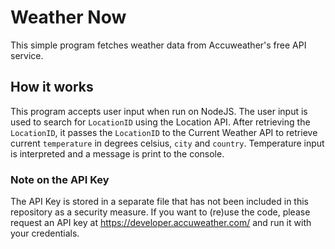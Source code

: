 # Weather Now
This simple program fetches weather data from Accuweather's free API service.

## How it works
This program accepts user input when run on NodeJS. The user input is used to search for `LocationID` using the Location API. After retrieving the `LocationID`, it passes the `LocationID` to the Current Weather API to retrieve current `temperature` in degrees celsius, `city` and `country`. Temperature input is interpreted and a message is print to the console.

### Note on the API Key
The API Key is stored in a separate file that has not been included in this repository as a security measure. If you want to (re)use the code, please request an API key at https://developer.accuweather.com/ and run it with your credentials.